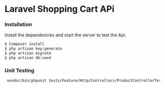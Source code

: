 # Laravel Shopping Cart APi

### Installation

Install the dependencies and start the server to test the Api.

```sh
$ Composer install
$ php artisan key:generate
$ php artisan migrate
$ php artisan db:seed
```

### Unit Testing

```sh
 vendor/bin/phpunit tests/Feature/Http/Controllers/ProductControllerTest.php
 ```
